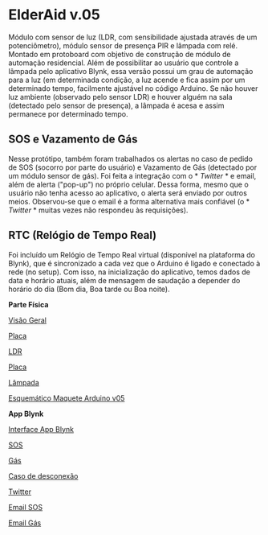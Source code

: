 # ElderAid v.05
Módulo com sensor de luz (LDR, com sensibilidade ajustada através de um potenciômetro), módulo sensor de presença PIR e lâmpada com relé.
Montado em protoboard com objetivo de construção de módulo de automação residencial.
Além de possibilitar ao usuário que controle a lâmpada pelo aplicativo Blynk, essa versão possui um grau de automação para a luz (em determinada condição, a luz acende e fica assim por um determinado tempo, facilmente ajustável no código Arduino.
Se não houver luz ambiente (observado pelo sensor LDR) e houver alguém na sala (detectado pelo sensor de presença), a lâmpada é acesa e assim permanece por determinado tempo.

## SOS e Vazamento de Gás
Nesse protótipo, também foram trabalhados os alertas no caso de pedido de SOS (socorro por parte do usuário) e Vazamento de Gás (detectado por um módulo sensor de gás).
Foi feita a integração com o * *Twitter* * e email, além de alerta ("pop-up") no próprio celular.
Dessa forma, mesmo que o usuário não tenha acesso ao aplicativo, o alerta será enviado por outros meios.
Observou-se que o email é a forma alternativa mais confiável (o * *Twitter* * muitas vezes não respondeu às requisições).

## RTC (Relógio de Tempo Real)
Foi incluído um Relógio de Tempo Real virtual (disponível na plataforma do Blynk), que é sincronizado a cada vez que o Arduino é ligado e conectado à rede (no setup).
Com isso, na inicialização do aplicativo, temos dados de data e horário atuais, além de mensagem de saudação a depender do horário do dia (Bom dia, Boa tarde ou Boa noite).

**Parte Física**

[Visão Geral](v05_visaogeral.jpg)

[Placa](v05_placa.jpg)

[LDR](v05_LDR.jpg)

[Placa](v05_placa.jpg)

[Lâmpada](v05_lampada.jpg)

[Esquemático Maquete Arduino v05](ElderAidv05_labview.jpg)

**App Blynk**

[Interface App Blynk](v05_blynk_interface.jpg)

[SOS](blynk_sos.jpg)

[Gás](blynk_gas.jpg)

[Caso de desconexão](blynk_disconect.jpg)

[Twitter](blynk_twitter.jpg)

[Email SOS](blynk_sos_email.jpg)

[Email Gás](blynk_gas_email.jpg)

